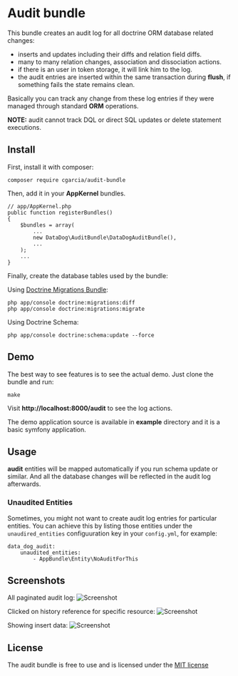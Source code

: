 # Audit bundle

This bundle creates an audit log for all doctrine ORM database related changes:

- inserts and updates including their diffs and relation field diffs.
- many to many relation changes, association and dissociation actions.
- if there is an user in token storage, it will link him to the log.
- the audit entries are inserted within the same transaction during **flush**,
if something fails the state remains clean.

Basically you can track any change from these log entries if they were
managed through standard **ORM** operations.

**NOTE:** audit cannot track DQL or direct SQL updates or delete statement executions.

## Install

First, install it with composer:

    composer require cgarcia/audit-bundle

Then, add it in your **AppKernel** bundles.

    // app/AppKernel.php
    public function registerBundles()
    {
        $bundles = array(
            ...
            new DataDog\AuditBundle\DataDogAuditBundle(),
            ...
        );
        ...
    }

Finally, create the database tables used by the bundle:

Using [Doctrine Migrations Bundle](http://symfony.com/doc/current/bundles/DoctrineMigrationsBundle/index.html):

    php app/console doctrine:migrations:diff
    php app/console doctrine:migrations:migrate
    
Using Doctrine Schema:
    
    php app/console doctrine:schema:update --force

## Demo

The best way to see features is to see the actual demo. Just clone the bundle
and run:

    make

Visit **http://localhost:8000/audit** to see the log actions.

The demo application source is available in **example** directory and it is a basic
symfony application.

## Usage

**audit** entities will be mapped automatically if you run schema update or similar.
And all the database changes will be reflected in the audit log afterwards.

### Unaudited Entities

Sometimes, you might not want to create audit log entries for particular entities.
You can achieve this by listing those entities under the `unaudired_entities` configuuration
key in your `config.yml`, for example:

    data_dog_audit:
        unaudited_entities:
            - AppBundle\Entity\NoAuditForThis

## Screenshots

All paginated audit log:
![Screenshot](https://raw.github.com/DATA-DOG/DataDogAuditBundle/master/screenshots/audit1.png)

Clicked on history reference for specific resource:
![Screenshot](https://raw.github.com/DATA-DOG/DataDogAuditBundle/master/screenshots/audit2.png)

Showing insert data:
![Screenshot](https://raw.github.com/DATA-DOG/DataDogAuditBundle/master/screenshots/audit3.png)

## License

The audit bundle is free to use and is licensed under the [MIT license](http://www.opensource.org/licenses/mit-license.php)

